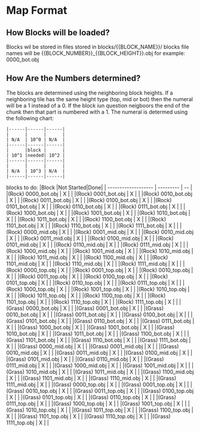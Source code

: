 # Map Format
How Blocks will be loaded?
--------------------------
Blocks wil be stored in files stored in blocks/{{BLOCK_NAME}}/
blocks file names will be {{BLOCK_NUMBER}}_{{BLOCK_HEIGHT}}.obj
for example: 0000_bot.obj

How Are the Numbers determined?
-------------------------------

The blocks are determined using the neighboring block heights.
If a neighboring tile has the same height type (top, mid or bot) 
then the numeral will be a 1 instead of a 0. If the block iun question 
neigboors the end of the chunk then that part is numbered with a 1. The 
numeral is determed using the following chart: 
```
|------|------|------|
|      |      |      |
| N/A  | 10^0 | N/A  |
|------|------|------|
|      |block |      |
| 10^1 |needed| 10^2 |
|------|------|------|
|      |      |      |
| N/A  | 10^3 | N/A  |
|------|------|------|
```

blocks to do:
|Block                |Not Started|Done|
| ------------------- | --------- | -- |
|(Rock)  0000_bot.obj | X         |    |
|(Rock)  0001_bot.obj | X         |    |
|(Rock)  0010_bot.obj | X         |    |
|(Rock)  0011_bot.obj | X         |    |
|(Rock)  0100_bot.obj | X         |    |
|(Rock)  0101_bot.obj | X         |    |
|(Rock)  0110_bot.obj | X         |    |
|(Rock)  0111_bot.obj | X         |    |
|(Rock)  1000_bot.obj | X         |    |
|(Rock)  1001_bot.obj | X         |    |
|(Rock)  1010_bot.obj | X         |    |
|(Rock)  1011_bot.obj | X         |    |
|(Rock)  1100_bot.obj | X         |    |
|(Rock)  1101_bot.obj | X         |    |
|(Rock)  1110_bot.obj | X         |    |
|(Rock)  1111_bot.obj | X         |    |
|(Rock)  0000_mid.obj | X         |    |
|(Rock)  0001_mid.obj | X         |    |
|(Rock)  0010_mid.obj | X         |    |
|(Rock)  0011_mid.obj | X         |    |
|(Rock)  0100_mid.obj | X         |    |
|(Rock)  0101_mid.obj | X         |    |
|(Rock)  0110_mid.obj | X         |    |
|(Rock)  0111_mid.obj | X         |    |
|(Rock)  1000_mid.obj | X         |    |
|(Rock)  1001_mid.obj | X         |    |
|(Rock)  1010_mid.obj | X         |    |
|(Rock)  1011_mid.obj | X         |    |
|(Rock)  1100_mid.obj | X         |    |
|(Rock)  1101_mid.obj | X         |    |
|(Rock)  1110_mid.obj | X         |    |
|(Rock)  1111_mid.obj | X         |    |
|(Rock)  0000_top.obj | X         |    |
|(Rock)  0001_top.obj | X         |    |
|(Rock)  0010_top.obj | X         |    |
|(Rock)  0011_top.obj | X         |    |
|(Rock)  0100_top.obj | X         |    |
|(Rock)  0101_top.obj | X         |    |
|(Rock)  0110_top.obj | X         |    |
|(Rock)  0111_top.obj | X         |    |
|(Rock)  1000_top.obj | X         |    |
|(Rock)  1001_top.obj | X         |    |
|(Rock)  1010_top.obj | X         |    |
|(Rock)  1011_top.obj | X         |    |
|(Rock)  1100_top.obj | X         |    |
|(Rock)  1101_top.obj | X         |    |
|(Rock)  1110_top.obj | X         |    |
|(Rock)  1111_top.obj | X         |    |
|(Grass) 0000_bot.obj | X         |    |
|(Grass) 0001_bot.obj | X         |    |
|(Grass) 0010_bot.obj | X         |    |
|(Grass) 0011_bot.obj | X         |    |
|(Grass) 0100_bot.obj | X         |    |
|(Grass) 0101_bot.obj | X         |    |
|(Grass) 0110_bot.obj | X         |    |
|(Grass) 0111_bot.obj | X         |    |
|(Grass) 1000_bot.obj | X         |    |
|(Grass) 1001_bot.obj | X         |    |
|(Grass) 1010_bot.obj | X         |    |
|(Grass) 1011_bot.obj | X         |    |
|(Grass) 1100_bot.obj | X         |    |
|(Grass) 1101_bot.obj | X         |    |
|(Grass) 1110_bot.obj | X         |    |
|(Grass) 1111_bot.obj | X         |    |
|(Grass) 0000_mid.obj | X         |    |
|(Grass) 0001_mid.obj | X         |    |
|(Grass) 0010_mid.obj | X         |    |
|(Grass) 0011_mid.obj | X         |    |
|(Grass) 0100_mid.obj | X         |    |
|(Grass) 0101_mid.obj | X         |    |
|(Grass) 0110_mid.obj | X         |    |
|(Grass) 0111_mid.obj | X         |    |
|(Grass) 1000_mid.obj | X         |    |
|(Grass) 1001_mid.obj | X         |    |
|(Grass) 1010_mid.obj | X         |    |
|(Grass) 1011_mid.obj | X         |    |
|(Grass) 1100_mid.obj | X         |    |
|(Grass) 1101_mid.obj | X         |    |
|(Grass) 1110_mid.obj | X         |    |
|(Grass) 1111_mid.obj | X         |    |
|(Grass) 0000_top.obj | X         |    |
|(Grass) 0001_top.obj | X         |    |
|(Grass) 0010_top.obj | X         |    |
|(Grass) 0011_top.obj | X         |    |
|(Grass) 0100_top.obj | X         |    |
|(Grass) 0101_top.obj | X         |    |
|(Grass) 0110_top.obj | X         |    |
|(Grass) 0111_top.obj | X         |    |
|(Grass) 1000_top.obj | X         |    |
|(Grass) 1001_top.obj | X         |    |
|(Grass) 1010_top.obj | X         |    |
|(Grass) 1011_top.obj | X         |    |
|(Grass) 1100_top.obj | X         |    |
|(Grass) 1101_top.obj | X         |    |
|(Grass) 1110_top.obj | X         |    |
|(Grass) 1111_top.obj | X         |    |